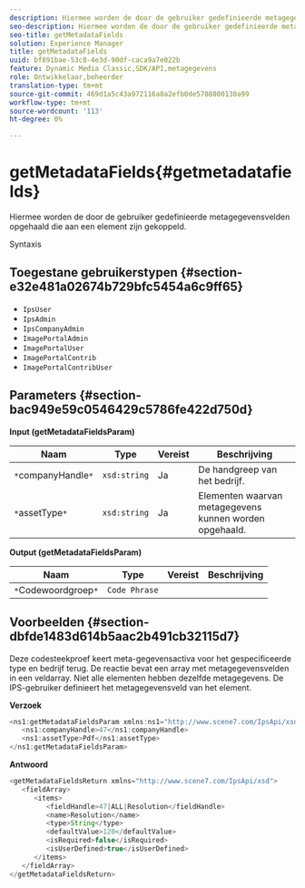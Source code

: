 ```yaml
---
description: Hiermee worden de door de gebruiker gedefinieerde metagegevensvelden opgehaald die aan een element zijn gekoppeld.
seo-description: Hiermee worden de door de gebruiker gedefinieerde metagegevensvelden opgehaald die aan een element zijn gekoppeld.
seo-title: getMetadataFields
solution: Experience Manager
title: getMetadataFields
uuid: bf891bae-53c8-4e3d-90df-caca9a7e022b
feature: Dynamic Media Classic,SDK/API,metagegevens
role: Ontwikkelaar,beheerder
translation-type: tm+mt
source-git-commit: 469d1a5c43a972116a8a2efb0de5708800130a99
workflow-type: tm+mt
source-wordcount: '113'
ht-degree: 0%

---
```



# getMetadataFields{#getmetadatafields}

Hiermee worden de door de gebruiker gedefinieerde metagegevensvelden opgehaald die aan een element zijn gekoppeld.

Syntaxis

## Toegestane gebruikerstypen {#section-e32e481a02674b729bfc5454a6c9ff65}

* `IpsUser`
* `IpsAdmin`
* `IpsCompanyAdmin`
* `ImagePortalAdmin`
* `ImagePortalUser`
* `ImagePortalContrib`
* `ImagePortalContribUser`

## Parameters {#section-bac949e59c0546429c5786fe422d750d}

**Input (getMetadataFieldsParam)**

| Naam | Type | Vereist | Beschrijving |
|---|---|---|---|
| `*`companyHandle`*` | `xsd:string` | Ja | De handgreep van het bedrijf. |
| `*`assetType`*` | `xsd:string` | Ja | Elementen waarvan metagegevens kunnen worden opgehaald. |

**Output (getMetadataFieldsParam)**

| Naam | Type | Vereist | Beschrijving |
|---|---|---|---|
| `*`Codewoordgroep`*` | `Code Phrase` |  |  |

## Voorbeelden {#section-dbfde1483d614b5aac2b491cb32115d7}

Deze codesteekproef keert meta-gegevensactiva voor het gespecificeerde type en bedrijf terug. De reactie bevat een array met metagegevensvelden in een veldarray. Niet alle elementen hebben dezelfde metagegevens. De IPS-gebruiker definieert het metagegevensveld van het element.

**Verzoek**

```java
<ns1:getMetadataFieldsParam xmlns:ns1="http://www.scene7.com/IpsApi/xsd">
   <ns1:companyHandle>47</ns1:companyHandle>
   <ns1:assetType>Pdf</ns1:assetType>
</ns1:getMetadataFieldsParam>
```

**Antwoord**

```java
<getMetadataFieldsReturn xmlns="http://www.scene7.com/IpsApi/xsd">
   <fieldArray>
      <items>
         <fieldHandle>47|ALL|Resolution</fieldHandle>
         <name>Resolution</name>
         <type>String</type>
         <defaultValue>120</defaultValue>
         <isRequired>false</isRequired>
         <isUserDefined>true</isUserDefined>
      </items>
   </fieldArray>
</getMetadataFieldsReturn>
```

